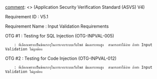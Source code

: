 [comment]: <> (Application Security Verification Standard (ASVS)  V4)

Requirement ID : V5.1 

Requirement Name : Input Validation Requirements

[comment]: <> (OWASP Testing Guide)

OTG #1  : Testing for SQL Injection (OTG-INPVAL-005)

        : ที่เลือกเพราะเป็นข้อแรกๆในการเจาะระบบเว็บไซต์ มีผลกระทบสูง  สามารถทำได้ง่าย ถ้าทำ Input Validation ไม่ถูกต้อง

OTG #2  : Testing for Code Injection (OTG-INPVAL-012)

        : ที่เลือกเพราะเป็นข้อแรกๆในการเจาะระบบเว็บไซต์ มีผลกระทบสูง  สามารถทำได้ง่าย ถ้าทำ Input Validation ไม่ถูกต้อง

